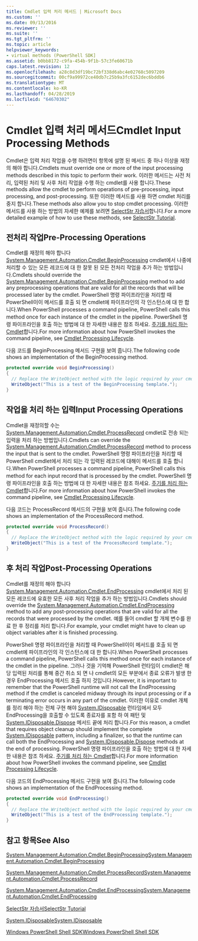 ```yaml
---
title: Cmdlet 입력 처리 메서드 | Microsoft Docs
ms.custom: ''
ms.date: 09/13/2016
ms.reviewer: ''
ms.suite: ''
ms.tgt_pltfrm: ''
ms.topic: article
helpviewer_keywords:
- virtual methods (PowerShell SDK]
ms.assetid: b0bb8172-c9fa-454b-9f1b-57c3fe60671b
caps.latest.revision: 12
ms.openlocfilehash: a28c8d3df19bc72bf338d6abc4e02768c5097209
ms.sourcegitcommit: 00cf9a99972ce40db7c25b9a3fc6152dec6bddb6
ms.translationtype: MT
ms.contentlocale: ko-KR
ms.lasthandoff: 04/28/2019
ms.locfileid: "64670302"
---
```

# <a name="cmdlet-input-processing-methods"></a><span data-ttu-id="dc060-102">Cmdlet 입력 처리 메서드</span><span class="sxs-lookup"><span data-stu-id="dc060-102">Cmdlet Input Processing Methods</span></span>

<span data-ttu-id="dc060-103">Cmdlet은 입력 처리 작업을 수행 하려면이 항목에 설명 된 메서드 중 하나 이상을 재정의 해야 합니다.</span><span class="sxs-lookup"><span data-stu-id="dc060-103">Cmdlets must override one or more of the input processing methods described in this topic to perform their work.</span></span>
<span data-ttu-id="dc060-104">이러한 메서드는 사전 처리, 입력된 처리 및 사후 처리 작업을 수행 하는 cmdlet를 사용 합니다.</span><span class="sxs-lookup"><span data-stu-id="dc060-104">These methods allow the cmdlet to perform operations of pre-processing, input processing, and post-processing.</span></span>
<span data-ttu-id="dc060-105">또한 이러한 메서드를 사용 하면 cmdlet 처리를 중지 합니다.</span><span class="sxs-lookup"><span data-stu-id="dc060-105">These methods also allow you to stop cmdlet processing.</span></span>
<span data-ttu-id="dc060-106">이러한 메서드를 사용 하는 방법의 자세한 예제를 보려면 [SelectStr 자습서](selectstr-tutorial.md)합니다.</span><span class="sxs-lookup"><span data-stu-id="dc060-106">For a more detailed example of how to use these methods, see [SelectStr Tutorial](selectstr-tutorial.md).</span></span>

## <a name="pre-processing-operations"></a><span data-ttu-id="dc060-107">전처리 작업</span><span class="sxs-lookup"><span data-stu-id="dc060-107">Pre-Processing Operations</span></span>

<span data-ttu-id="dc060-108">Cmdlet를 재정의 해야 합니다 [System.Management.Automation.Cmdlet.BeginProcessing](/dotnet/api/System.Management.Automation.Cmdlet.BeginProcessing) cmdlet에서 나중에 처리할 수 있는 모든 레코드에 대 한 잘못 된 모든 전처리 작업을 추가 하는 방법입니다.</span><span class="sxs-lookup"><span data-stu-id="dc060-108">Cmdlets should override the [System.Management.Automation.Cmdlet.BeginProcessing](/dotnet/api/System.Management.Automation.Cmdlet.BeginProcessing) method to add any preprocessing operations that are valid for all the records that will be processed later by the cmdlet.</span></span>
<span data-ttu-id="dc060-109">PowerShell 명령 파이프라인을 처리할 때 PowerShell이이 메서드를 호출 되 면 cmdlet에 파이프라인의 각 인스턴스에 대 한 합니다.</span><span class="sxs-lookup"><span data-stu-id="dc060-109">When PowerShell processes a command pipeline, PowerShell calls this method once for each instance of the cmdlet in the pipeline.</span></span>
<span data-ttu-id="dc060-110">PowerShell 명령 파이프라인을 호출 하는 방법에 대 한 자세한 내용은 참조 하세요. [주기를 처리 하는 Cmdlet](/previous-versions/ms714429(v=vs.85))합니다.</span><span class="sxs-lookup"><span data-stu-id="dc060-110">For more information about how PowerShell invokes the command pipeline, see [Cmdlet Processing Lifecycle](/previous-versions/ms714429(v=vs.85)).</span></span>

<span data-ttu-id="dc060-111">다음 코드를 BeginProcessing 메서드 구현을 보여 줍니다.</span><span class="sxs-lookup"><span data-stu-id="dc060-111">The following code shows an implementation of the BeginProcessing method.</span></span>

```csharp
protected override void BeginProcessing()
{
  // Replace the WriteObject method with the logic required by your cmdlet.
  WriteObject("This is a test of the BeginProcessing template.");
}
```

## <a name="input-processing-operations"></a><span data-ttu-id="dc060-112">작업을 처리 하는 입력</span><span class="sxs-lookup"><span data-stu-id="dc060-112">Input Processing Operations</span></span>

<span data-ttu-id="dc060-113">Cmdlet을 재정의할 수는 [System.Management.Automation.Cmdlet.ProcessRecord](/dotnet/api/System.Management.Automation.Cmdlet.ProcessRecord) cmdlet로 전송 되는 입력을 처리 하는 방법입니다.</span><span class="sxs-lookup"><span data-stu-id="dc060-113">Cmdlets can override the [System.Management.Automation.Cmdlet.ProcessRecord](/dotnet/api/System.Management.Automation.Cmdlet.ProcessRecord) method to process the input that is sent to the cmdlet.</span></span>
<span data-ttu-id="dc060-114">PowerShell 명령 파이프라인을 처리할 때 PowerShell cmdlet에서 처리 되는 각 입력된 레코드에 대해이 메서드를 호출 합니다.</span><span class="sxs-lookup"><span data-stu-id="dc060-114">When PowerShell processes a command pipeline, PowerShell calls this method for each input record that is processed by the cmdlet.</span></span>
<span data-ttu-id="dc060-115">PowerShell 명령 파이프라인을 호출 하는 방법에 대 한 자세한 내용은 참조 하세요. [주기를 처리 하는 Cmdlet](/previous-versions/ms714429(v=vs.85))합니다.</span><span class="sxs-lookup"><span data-stu-id="dc060-115">For more information about how PowerShell invokes the command pipeline, see [Cmdlet Processing Lifecycle](/previous-versions/ms714429(v=vs.85)).</span></span>

<span data-ttu-id="dc060-116">다음 코드는 ProcessRecord 메서드의 구현을 보여 줍니다.</span><span class="sxs-lookup"><span data-stu-id="dc060-116">The following code shows an implementation of the ProcessRecord method.</span></span>

```csharp
protected override void ProcessRecord()
{
  // Replace the WriteObject method with the logic required by your cmdlet.
  WriteObject("This is a test of the ProcessRecord template.");
}
```

## <a name="post-processing-operations"></a><span data-ttu-id="dc060-117">후 처리 작업</span><span class="sxs-lookup"><span data-stu-id="dc060-117">Post-Processing Operations</span></span>

<span data-ttu-id="dc060-118">Cmdlet를 재정의 해야 합니다 [System.Management.Automation.Cmdlet.EndProcessing](/dotnet/api/System.Management.Automation.Cmdlet.EndProcessing) cmdlet에서 처리 된 모든 레코드에 유효한 모든 사후 처리 작업을 추가 하는 방법입니다.</span><span class="sxs-lookup"><span data-stu-id="dc060-118">Cmdlets should override the [System.Management.Automation.Cmdlet.EndProcessing](/dotnet/api/System.Management.Automation.Cmdlet.EndProcessing) method to add any post-processing operations that are valid for all the records that were processed by the cmdlet.</span></span>
<span data-ttu-id="dc060-119">예를 들어 cmdlet 할 개체 변수를 완료 한 후 정리를 처리 합니다.</span><span class="sxs-lookup"><span data-stu-id="dc060-119">For example, your cmdlet might have to clean up object variables after it is finished processing.</span></span>

<span data-ttu-id="dc060-120">PowerShell 명령 파이프라인을 처리할 때 PowerShell이이 메서드를 호출 되 면 cmdlet에 파이프라인의 각 인스턴스에 대 한 합니다.</span><span class="sxs-lookup"><span data-stu-id="dc060-120">When PowerShell processes a command pipeline, PowerShell calls this method once for each instance of the cmdlet in the pipeline.</span></span>
<span data-ttu-id="dc060-121">그러나 것을 기억해 PowerShell 런타임이 cmdlet은 해당 입력된 처리를 통해 중간 취소 되 면 나 cmdlet의 모든 부분에서 종료 오류가 발생 한 경우 EndProcessing 메서드 호출 하지 것입니다.</span><span class="sxs-lookup"><span data-stu-id="dc060-121">However, it is important to remember that the PowerShell runtime will not call the EndProcessing method if the cmdlet is canceled midway through its input processing or if a terminating error occurs in any part of the cmdlet.</span></span>
<span data-ttu-id="dc060-122">이러한 이유로 cmdlet 개체를 정리 해야 하는 전체 구현 해야 [System.IDisposable](/dotnet/api/System.IDisposable) 런타임에서 모두 EndProcessing을 호출할 수 있도록 종료자를 포함 하 여 패턴 및 [ System.IDisposable.Dispose](/dotnet/api/System.IDisposable.Dispose) 메서드 끝에 처리 합니다.</span><span class="sxs-lookup"><span data-stu-id="dc060-122">For this reason, a cmdlet that requires object cleanup should implement the complete [System.IDisposable](/dotnet/api/System.IDisposable) pattern, including a finalizer, so that the runtime can call both the EndProcessing and [System.IDisposable.Dispose](/dotnet/api/System.IDisposable.Dispose) methods at the end of processing.</span></span>
<span data-ttu-id="dc060-123">PowerShell 명령 파이프라인을 호출 하는 방법에 대 한 자세한 내용은 참조 하세요. [주기를 처리 하는 Cmdlet](/previous-versions/ms714429(v=vs.85))합니다.</span><span class="sxs-lookup"><span data-stu-id="dc060-123">For more information about how PowerShell invokes the command pipeline, see [Cmdlet Processing Lifecycle](/previous-versions/ms714429(v=vs.85)).</span></span>

<span data-ttu-id="dc060-124">다음 코드의 EndProcessing 메서드 구현을 보여 줍니다.</span><span class="sxs-lookup"><span data-stu-id="dc060-124">The following code shows an implementation of the EndProcessing method.</span></span>

```csharp
protected override void EndProcessing()
{
  // Replace the WriteObject method with the logic required by your cmdlet.
  WriteObject("This is a test of the EndProcessing template.");
}
```

## <a name="see-also"></a><span data-ttu-id="dc060-125">참고 항목</span><span class="sxs-lookup"><span data-stu-id="dc060-125">See Also</span></span>

[<span data-ttu-id="dc060-126">System.Management.Automation.Cmdlet.BeginProcessing</span><span class="sxs-lookup"><span data-stu-id="dc060-126">System.Management.Automation.Cmdlet.BeginProcessing</span></span>](/dotnet/api/System.Management.Automation.Cmdlet.BeginProcessing)

[<span data-ttu-id="dc060-127">System.Management.Automation.Cmdlet.ProcessRecord</span><span class="sxs-lookup"><span data-stu-id="dc060-127">System.Management.Automation.Cmdlet.ProcessRecord</span></span>](/dotnet/api/System.Management.Automation.Cmdlet.ProcessRecord)

[<span data-ttu-id="dc060-128">System.Management.Automation.Cmdlet.EndProcessing</span><span class="sxs-lookup"><span data-stu-id="dc060-128">System.Management.Automation.Cmdlet.EndProcessing</span></span>](/dotnet/api/System.Management.Automation.Cmdlet.EndProcessing)

[<span data-ttu-id="dc060-129">SelectStr 자습서</span><span class="sxs-lookup"><span data-stu-id="dc060-129">SelectStr Tutorial</span></span>](selectstr-tutorial.md)

[<span data-ttu-id="dc060-130">System.IDisposable</span><span class="sxs-lookup"><span data-stu-id="dc060-130">System.IDisposable</span></span>](/dotnet/api/System.IDisposable)

[<span data-ttu-id="dc060-131">Windows PowerShell Shell SDK</span><span class="sxs-lookup"><span data-stu-id="dc060-131">Windows PowerShell Shell SDK</span></span>](../windows-powershell-reference.md)

